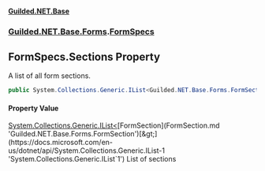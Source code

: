 #### [Guilded.NET.Base](Guilded_NET_Base.md 'Guilded.NET.Base')
### [Guilded.NET.Base.Forms](Guilded_NET_Base.md#Guilded_NET_Base_Forms 'Guilded.NET.Base.Forms').[FormSpecs](FormSpecs.md 'Guilded.NET.Base.Forms.FormSpecs')
## FormSpecs.Sections Property
A list of all form sections.  
```csharp
public System.Collections.Generic.IList<Guilded.NET.Base.Forms.FormSection> Sections { get; set; }
```
#### Property Value
[System.Collections.Generic.IList&lt;](https://docs.microsoft.com/en-us/dotnet/api/System.Collections.Generic.IList-1 'System.Collections.Generic.IList`1')[FormSection](FormSection.md 'Guilded.NET.Base.Forms.FormSection')[&gt;](https://docs.microsoft.com/en-us/dotnet/api/System.Collections.Generic.IList-1 'System.Collections.Generic.IList`1')
List of sections
